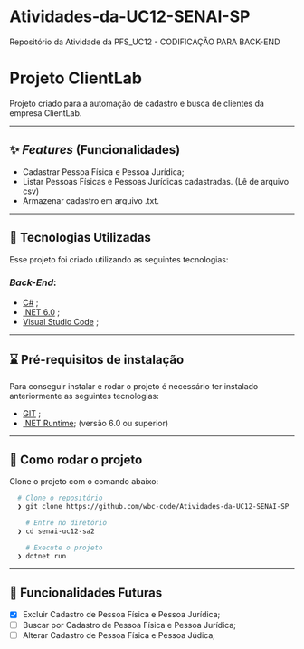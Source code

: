# Atividades-da-UC12-SENAI-SP
Repositório da Atividade da PFS_UC12 - CODIFICAÇÃO PARA BACK-END

# **Projeto ClientLab**
Projeto criado para a automação de cadastro e busca de clientes da empresa ClientLab.

---
## ✨ *Features* (Funcionalidades)
* Cadastrar Pessoa Física e Pessoa Jurídica;
* Listar Pessoas Físicas e Pessoas Jurídicas cadastradas. (Lê de arquivo csv)
* Armazenar cadastro em arquivo .txt.
---

## 🔧 Tecnologias Utilizadas
Esse projeto foi criado utilizando as seguintes tecnologias:
### *Back-End*:
- [C#](https://docs.microsoft.com/pt-br/dotnet/csharp/) ;
- [.NET 6.0](https://dotnet.microsoft.com/download) ;
- [Visual Studio Code](https://code.visualstudio.com/) ;
---

## ⌛ Pré-requisitos de instalação
Para conseguir instalar e rodar o projeto é necessário ter instalado anteriormente as seguintes tecnologias:
+ [GIT](https://git-scm.com/downloads) ;
+ [.NET Runtime](https://dotnet.microsoft.com/en-us/download); (versão 6.0 ou superior)
---

## 🚀 Como rodar o projeto
Clone o projeto com o comando abaixo:
```bash
  # Clone o repositório
  ❯ git clone https://github.com/wbc-code/Atividades-da-UC12-SENAI-SP

	# Entre no diretório
  ❯ cd senai-uc12-sa2

	# Execute o projeto
  ❯ dotnet run
```
---
## 🎁 Funcionalidades Futuras
- [x] Excluir Cadastro de Pessoa Física e Pessoa Jurídica;
- [ ] Buscar por Cadastro de Pessoa Física e Pessoa Jurídica;
- [ ] Alterar Cadastro de Pessoa Física e Pessoa Júdica;

